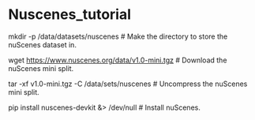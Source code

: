 # Nuscenes_tutorial

mkdir -p /data/datasets/nuscenes  # Make the directory to store the nuScenes dataset in.

wget https://www.nuscenes.org/data/v1.0-mini.tgz  # Download the nuScenes mini split.

tar -xf v1.0-mini.tgz -C /data/sets/nuscenes  # Uncompress the nuScenes mini split.

pip install nuscenes-devkit &> /dev/null  # Install nuScenes.
